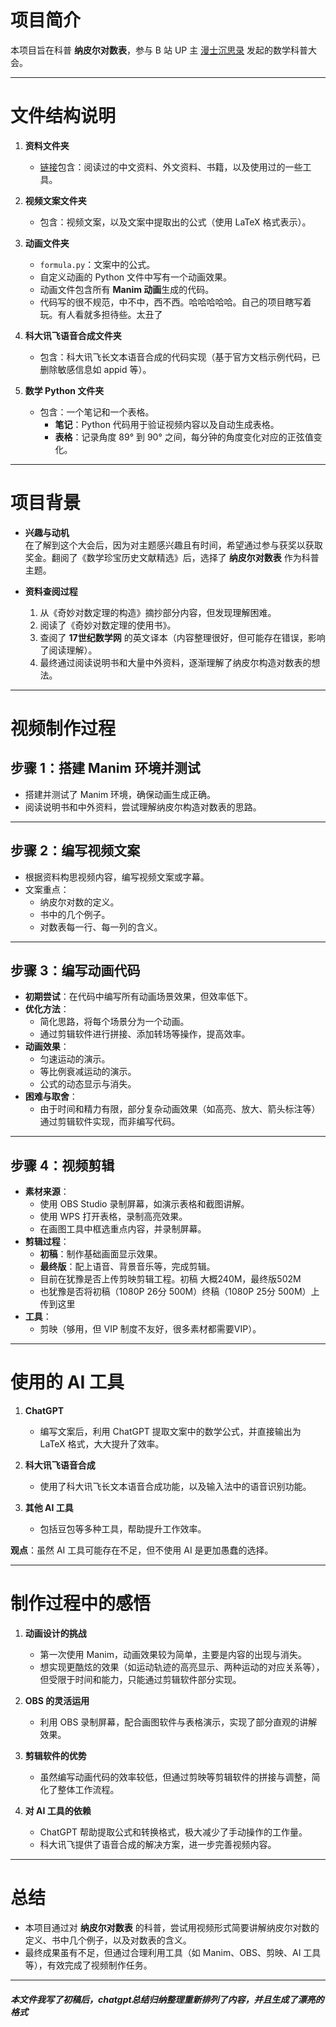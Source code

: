 # 项目简介

本项目旨在科普 **纳皮尔对数表**，参与 B 站 UP 主 [漫士沉思录](https://space.bilibili.com/266765166) 发起的数学科普大会。

---

# 文件结构说明

1. **资料文件夹**  
   - [链接](./资料/链接.md)包含：阅读过的中文资料、外文资料、书籍，以及使用过的一些工具。

2. **视频文案文件夹**  
   - 包含：视频文案，以及文案中提取出的公式（使用 LaTeX 格式表示）。

3. **动画文件夹**  
   - `formula.py`：文案中的公式。  
   - 自定义动画的 Python 文件中写有一个动画效果。  
   - 动画文件包含所有 **Manim 动画**生成的代码。
   - 代码写的很不规范，中不中，西不西。哈哈哈哈哈。自己的项目瞎写着玩。有人看就多担待些。太丑了


4. **科大讯飞语音合成文件夹**  
   - 包含：科大讯飞长文本语音合成的代码实现（基于官方文档示例代码，已删除敏感信息如 appid 等）。

5. **数学 Python 文件夹**  
   - 包含：一个笔记和一个表格。  
     - **笔记**：Python 代码用于验证视频内容以及自动生成表格。  
     - **表格**：记录角度 89° 到 90° 之间，每分钟的角度变化对应的正弦值变化。

---

# 项目背景

- **兴趣与动机**  
  在了解到这个大会后，因为对主题感兴趣且有时间，希望通过参与获奖以获取奖金。翻阅了《数学珍宝历史文献精选》后，选择了 **纳皮尔对数表** 作为科普主题。  

- **资料查阅过程**  
  1. 从《奇妙对数定理的构造》摘抄部分内容，但发现理解困难。  
  2. 阅读了《奇妙对数定理的使用书》。  
  3. 查阅了 **17世纪数学网** 的英文译本（内容整理很好，但可能存在错误，影响了阅读理解）。  
  4. 最终通过阅读说明书和大量中外资料，逐渐理解了纳皮尔构造对数表的想法。

---

# 视频制作过程

## **步骤 1：搭建 Manim 环境并测试**
- 搭建并测试了 Manim 环境，确保动画生成正确。
- 阅读说明书和中外资料，尝试理解纳皮尔构造对数表的思路。

---

## **步骤 2：编写视频文案**
- 根据资料构思视频内容，编写视频文案或字幕。
- 文案重点：
  - 纳皮尔对数的定义。
  - 书中的几个例子。
  - 对数表每一行、每一列的含义。

---

## **步骤 3：编写动画代码**
- **初期尝试**：在代码中编写所有动画场景效果，但效率低下。  
- **优化方法**：  
  - 简化思路，将每个场景分为一个动画。  
  - 通过剪辑软件进行拼接、添加转场等操作，提高效率。  
- **动画效果**：  
  - 匀速运动的演示。  
  - 等比例衰减运动的演示。  
  - 公式的动态显示与消失。  
- **困难与取舍**：  
  - 由于时间和精力有限，部分复杂动画效果（如高亮、放大、箭头标注等）通过剪辑软件实现，而非编写代码。  

---

## **步骤 4：视频剪辑**
- **素材来源**：
  - 使用 OBS Studio 录制屏幕，如演示表格和截图讲解。  
  - 使用 WPS 打开表格，录制高亮效果。  
  - 在画图工具中框选重点内容，并录制屏幕。  
- **剪辑过程**：  
  - **初稿**：制作基础画面显示效果。  
  - **最终版**：配上语音、背景音乐等，完成剪辑。
  - 目前在犹豫是否上传剪映剪辑工程。初稿 大概240M，最终版502M
  - 也犹豫是否将初稿（1080P 26分 500M）终稿（1080P 25分 500M）上传到这里  
- **工具**：  
  - 剪映（够用，但 VIP 制度不友好，很多素材都需要VIP）。  

---

# 使用的 AI 工具

1. **ChatGPT**  
   - 编写文案后，利用 ChatGPT 提取文案中的数学公式，并直接输出为 LaTeX 格式，大大提升了效率。

2. **科大讯飞语音合成**  
   - 使用了科大讯飞长文本语音合成功能，以及输入法中的语音识别功能。

3. **其他 AI 工具**  
   - 包括豆包等多种工具，帮助提升工作效率。

**观点**：虽然 AI 工具可能存在不足，但不使用 AI 是更加愚蠢的选择。

---

# 制作过程中的感悟

1. **动画设计的挑战**  
   - 第一次使用 Manim，动画效果较为简单，主要是内容的出现与消失。  
   - 想实现更酷炫的效果（如运动轨迹的高亮显示、两种运动的对应关系等），但受限于时间和能力，只能通过剪辑软件部分实现。

2. **OBS 的灵活运用**  
   - 利用 OBS 录制屏幕，配合画图软件与表格演示，实现了部分直观的讲解效果。

3. **剪辑软件的优势**  
   - 虽然编写动画代码的效率较低，但通过剪映等剪辑软件的拼接与调整，简化了整体工作流程。

4. **对 AI 工具的依赖**  
   - ChatGPT 帮助提取公式和转换格式，极大减少了手动操作的工作量。  
   - 科大讯飞提供了语音合成的解决方案，进一步完善视频内容。

---

# 总结

- 本项目通过对 **纳皮尔对数表** 的科普，尝试用视频形式简要讲解纳皮尔对数的定义、书中几个例子，以及对数表的含义。  
- 最终成果虽有不足，但通过合理利用工具（如 Manim、OBS、剪映、AI 工具等），有效完成了视频制作任务。

---
##### 本文件我写了初稿后，chatgpt总结归纳整理重新排列了内容，并且生成了漂亮的格式